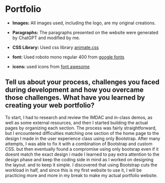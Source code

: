 # Portfolio

- **Images:** All images used, including the logo, are my original creations.

- **Paragraphs:** The paragraphs presented on the website were generated by ChatGPT and modified by me.

- **CSS Library:** Used css library [animate.css](https://animate.style/) 

- **font:** Used roboto mono regular 400 from [google fonts](https://fonts.google.com/) 

- **icons:** used icons from [font awesome](https://fontawesome.com/) 

## Tell us about your process, challenges you faced during development and how you overcame those challenges. What have you learned by creating your web portfolio?

To start, I had to research and review the IMDAC and in-class demos, as well as some external resources, and then I started building the actual pages by organizing each section. The process was fairly straightforward, but I encountered difficulties matching one section of the home page to the design I made in the user experience class using only Bootstrap. After many attempts, I was able to fix it with a combination of Bootstrap and custom CSS. but then eventually found a compromise using only bootsrap even if it doesnt match the exact design i made I learned to pay extra attention to the design phase and keep the coding side in mind as I worked on designing the layout. and to keep it simple. I discovered that using Bootstrap cuts the workload in half, and since this is my first website to use it, I will be practicing more and more in my break to make my actual portfolio website.